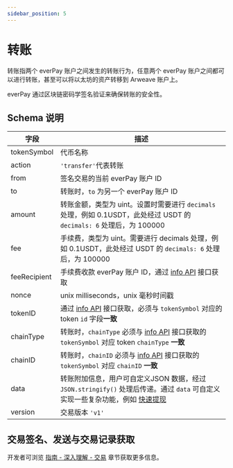 ```yaml
---
sidebar_position: 5
---
```


# 转账

转账指两个 everPay 账户之间发生的转账行为，任意两个 everPay 账户之间都可以进行转账，甚至可以将以太坊的资产转移到 Arweave 账户上。

everPay 通过区块链密码学签名验证来确保转账的安全性。

## Schema 说明

|字段|描述|
|---|---|
|tokenSymbol|代币名称|
|action|`'transfer'`代表转账|
|from|签名交易的当前 everPay 账户 ID|
|to|转账时，`to` 为另一个 everPay 账户 ID|
|amount|转账金额，类型为 uint。设置时需要进行 `decimals` 处理，例如 0.1USDT，此处经过 USDT 的 `decimals: 6` 处理后，为 100000|
|fee| 手续费，类型为 uint。需要进行 decimals 处理，例如 0.1USDT，此处经过 USDT 的 `decimals: 6` 处理后，为 100000 |
|feeRecipient|手续费收款 everPay 账户 ID，通过 [info API](../../server-api/basic-api/info) 接口获取|
|nonce|unix milliseconds，unix 毫秒时间戳|
|tokenID|通过 [info API](../../server-api/basic-api/info) 接口获取，必须与 `tokenSymbol` 对应的 token `id` 字段**一致**|
|chainType|转账时，`chainType` 必须与 [info API](../../server-api/basic-api/info) 接口获取的 `tokenSymbol` 对应 token `chainType` **一致**|
|chainID|转账时，`chainID` 必须与 [info API](../../server-api/basic-api/info) 接口获取的 `tokenSymbol` 对应 `chainID` **一致**|
|data|转账附加信息，用户可自定义JSON 数据，经过 `JSON.stringify()` 处理后传递。通过 `data` 可自定义实现一些复杂功能，例如 [快速提现](./withdraw#快速提现-data-字段说明)|
|version|交易版本 `'v1'`|

## 交易签名、发送与交易记录获取
开发者可浏览 [指南 - 深入理解 - 交易](./transaction#messagedata) 章节获取更多信息。